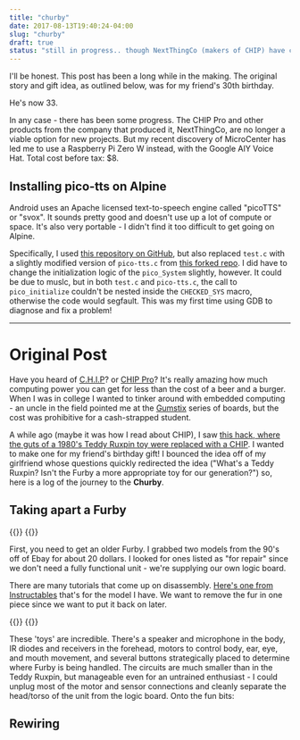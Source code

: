 ```yaml
---
title: "churby"
date: 2017-08-13T19:40:24-04:00
slug: "churby"
draft: true
status: "still in progress.. though NextThingCo (makers of CHIP) have closed up shop.."
---
```


I'll be honest. This post has been a long while in the making. The
original story and gift idea, as outlined below, was for my friend's
30th birthday.

He's now 33.

In any case - there has been some progress. The CHIP Pro and other
products from the company that produced it, NextThingCo, are no longer
a viable option for new projects. But my recent discovery of
MicroCenter has led me to use a Raspberry Pi Zero W instead, with the
Google AIY Voice Hat. Total cost before tax: $8.

## Installing pico-tts on Alpine ##

Android uses an Apache licensed text-to-speech engine called "picoTTS"
or "svox". It sounds pretty good and doesn't use up a lot of compute
or space. It's also very portable - I didn't find it too difficult to get going on Alpine.

Specifically, I used [this repository on
GitHub](https://github.com/gmorenz/pico-tts), but also replaced
`test.c` with a slightly modified version of `pico-tts.c` from [this
forked
repo](https://github.com/Iiridayn/pico-tts/blob/master/pico-tts.c). I
did have to change the initialization logic of the `pico_System`
slightly, however. It could be due to muslc, but in both `test.c` and
`pico-tts.c`, the call to `pico_initialize` couldn't be nested inside
the `CHECKED_SYS` macro, otherwise the code would segfault. This was
my first time using GDB to diagnose and fix a problem!

---

# Original Post #

Have you heard of [C.H.I.P](https://getchip.com/pages/chip)? or [CHIP
Pro](https://getchip.com/pages/chippro)? It's really amazing how much
computing power you can get for less than the cost of a beer and a
burger. When I was in college I wanted to tinker around with embedded
computing - an uncle in the field pointed me at the
[Gumstix](https://www.gumstix.com/) series of boards, but the cost was
prohibitive for a cash-strapped student.

A while ago (maybe it was how I read about CHIP), I saw [this hack,
where the guts of a 1980's Teddy Ruxpin toy were replaced with a
CHIP](http://makezine.com/projects/chippy-ruxpin/). I wanted to make
one for my friend's birthday gift! I bounced the idea off of my
girlfriend whose questions quickly redirected the idea ("What's a
Teddy Ruxpin? Isn't the Furby a more appropriate toy for our
generation?") so, here is a log of the journey to the **Churby**.

## Taking apart a Furby ##
{{<img assembled_furby />}}
{{<img disassembled_furby0 />}}

First, you need to get an older Furby. I grabbed two models from the
90's off of Ebay for about 20 dollars. I looked for ones listed as
"for repair" since we don't need a fully functional unit - we're
supplying our own logic board.

There are many tutorials that come up on disassembly. [Here's one from
Instructables](http://www.instructables.com/id/Push-Start-a-Comatose-Furby/)
that's for the model I have. We want to remove the fur in one piece
since we want to put it back on later.

{{<img disassembled_furby1 />}}
{{<img disassembled_furby2 />}}

These 'toys' are incredible. There's a speaker and microphone in the
body, IR diodes and receivers in the forehead, motors to control body,
ear, eye, and mouth movement, and several buttons strategically placed
to determine where Furby is being handled. The circuits are much
smaller than in the Teddy Ruxpin, but manageable even for an untrained
enthusiast - I could unplug most of the motor and sensor connections
and cleanly separate the head/torso of the unit from the logic
board. Onto the fun bits:


## Rewiring ##


